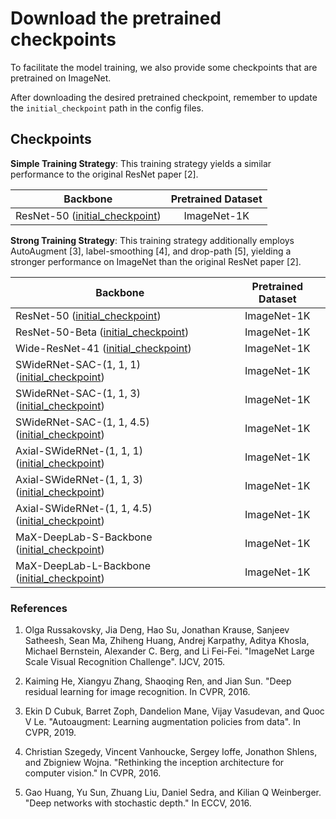 # Download the pretrained checkpoints

To facilitate the model training, we also provide some checkpoints that are
pretrained on ImageNet.

After downloading the desired pretrained checkpoint, remember to update
the `initial_checkpoint` path in the config files.

## Checkpoints

**Simple Training Strategy**: This training strategy yields a similar
performance to the original ResNet paper [2].

Backbone | Pretrained Dataset
-------- | :---------------:
ResNet-50 ([initial_checkpoint](http://storage.googleapis.com/gresearch/tf-deeplab/checkpoint/resnet50_imagenet1k.tar.gz)) | ImageNet-1K

**Strong Training Strategy**: This training strategy additionally
employs AutoAugment [3], label-smoothing [4], and drop-path [5],  yielding
a stronger performance on ImageNet than the original ResNet paper [2].

Backbone | Pretrained Dataset
-------- | :---------------:
ResNet-50 ([initial_checkpoint](https://storage.googleapis.com/gresearch/tf-deeplab/checkpoint/resnet50_imagenet1k_strong_training_strategy.tar.gz)) | ImageNet-1K
ResNet-50-Beta ([initial_checkpoint](http://storage.googleapis.com/gresearch/tf-deeplab/checkpoint/resnet50_beta_imagenet1k_strong_training_strategy.tar.gz)) | ImageNet-1K
Wide-ResNet-41 ([initial_checkpoint](http://storage.googleapis.com/gresearch/tf-deeplab/checkpoint/wide_resnet41_imagenet1k_strong_training_strategy.tar.gz)) | ImageNet-1K
SWideRNet-SAC-(1, 1, 1) ([initial_checkpoint](http://storage.googleapis.com/gresearch/tf-deeplab/checkpoint/swidernet_sac_1_1_1_imagenet1k_strong_training_strategy.tar.gz)) | ImageNet-1K
SWideRNet-SAC-(1, 1, 3) ([initial_checkpoint](http://storage.googleapis.com/gresearch/tf-deeplab/checkpoint/swidernet_sac_1_1_3_imagenet1k_strong_training_strategy.tar.gz)) | ImageNet-1K
SWideRNet-SAC-(1, 1, 4.5) ([initial_checkpoint](http://storage.googleapis.com/gresearch/tf-deeplab/checkpoint/swidernet_sac_1_1_4.5_imagenet1k_strong_training_strategy.tar.gz)) | ImageNet-1K
Axial-SWideRNet-(1, 1, 1) ([initial_checkpoint](http://storage.googleapis.com/gresearch/tf-deeplab/checkpoint/axial_swidernet_1_1_1_imagenet1k_strong_training_strategy.gz)) | ImageNet-1K
Axial-SWideRNet-(1, 1, 3) ([initial_checkpoint](http://storage.googleapis.com/gresearch/tf-deeplab/checkpoint/axial_swidernet_1_1_3_imagenet1k_strong_training_strategy.gz)) | ImageNet-1K
Axial-SWideRNet-(1, 1, 4.5) ([initial_checkpoint](http://storage.googleapis.com/gresearch/tf-deeplab/checkpoint/axial_swidernet_1_1_4.5_imagenet1k_strong_training_strategy.gz)) | ImageNet-1K
MaX-DeepLab-S-Backbone ([initial_checkpoint](http://storage.googleapis.com/gresearch/tf-deeplab/checkpoint/max_deeplab_s_backbone_imagenet1k_strong_training_strategy.gz)) | ImageNet-1K
MaX-DeepLab-L-Backbone ([initial_checkpoint](http://storage.googleapis.com/gresearch/tf-deeplab/checkpoint/max_deeplab_l_backbone_imagenet1k_strong_training_strategy.gz)) | ImageNet-1K


### References

1. Olga Russakovsky, Jia Deng, Hao Su, Jonathan Krause, Sanjeev Satheesh,
   Sean Ma, Zhiheng Huang, Andrej Karpathy, Aditya Khosla,
   Michael Bernstein, Alexander C. Berg, and Li Fei-Fei. "ImageNet Large
   Scale Visual Recognition Challenge". IJCV, 2015.

2. Kaiming He, Xiangyu Zhang, Shaoqing Ren, and Jian Sun. "Deep residual
   learning for image recognition. In CVPR, 2016.

3. Ekin D Cubuk, Barret Zoph, Dandelion Mane, Vijay Vasudevan, and
   Quoc V Le. "Autoaugment: Learning augmentation policies from data".
   In CVPR, 2019.

4. Christian Szegedy, Vincent Vanhoucke, Sergey Ioffe, Jonathon Shlens, and
   Zbigniew Wojna. "Rethinking the inception architecture for computer
   vision." In CVPR, 2016.

5. Gao Huang, Yu Sun, Zhuang Liu, Daniel Sedra, and Kilian Q Weinberger.
   "Deep networks with stochastic depth." In ECCV, 2016.
